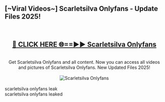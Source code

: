 <h2>[~Viral Videos~] Scarletsilva Onlyfans - Update Files 2025!</h2>
<br>
<div align="center">
<h2><a href="https://betterlinks.top/A2PfLJ" rel="nofollow">🔴 CLICK HERE 🌐==►► Scarletsilva Onlyfans</a></h2>
<br>
Get Scarletsilva Onlyfans and all content. Now you can access all videos and pictures of Scarletsilva Onlyfans. New Updated Files 2025!
<br>
<br>
<a href="https://betterlinks.top/A2PfLJ" rel="nofollow" data-target="animated-image.originalLink"><img src="https://i.ibb.co.com/WyWwxjT/player-gif2.gif" alt="Scarletsilva Onlyfans" style="max-width: 100%; display: inline-block;" data-target="animated-image.originalImage"></a>
</div>
<br>
scarletsilva onlyfans leak<br>
scarletsilva onlyfans leaked